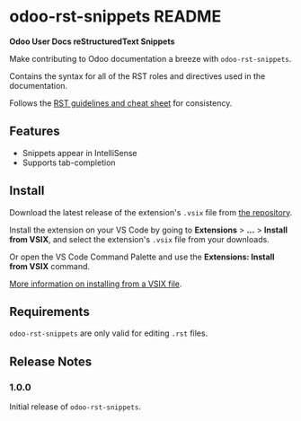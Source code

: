 # odoo-rst-snippets README

**Odoo User Docs reStructuredText Snippets**

Make contributing to Odoo documentation a breeze with `odoo-rst-snippets`.

Contains the syntax for all of the RST roles and directives used in the documentation.

Follows the [RST guidelines and cheat sheet](https://www.odoo.com/documentation/latest/contributing/documentation/rst_guidelines.html) for consistency.

## Features

- Snippets appear in IntelliSense
- Supports tab-completion

## Install

Download the latest release of the extension's `.vsix` file from [the repository](https://github.com/samueljlieber/odoo-rst-snippets).

Install the extension on your VS Code by going to **Extensions** > **...** > **Install from VSIX**, and select the extension's `.vsix` file from your downloads.

Or open the VS Code Command Palette and use the **Extensions: Install from VSIX** command.

[More information on installing from a VSIX file](https://code.visualstudio.com/docs/editor/extension-marketplace#_install-from-a-vsix).

## Requirements

`odoo-rst-snippets` are only valid for editing `.rst` files.

## Release Notes

### 1.0.0

Initial release of `odoo-rst-snippets`.
